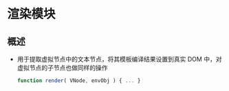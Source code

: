 # 渲染模块

## 概述

+ 用于提取虚拟节点中的文本节点，将其模板编译结果设置到真实 DOM 中，对虚拟节点的子节点也做同样的操作

  ```js
  function render( VNode, envObj ) { ... }
  ```
